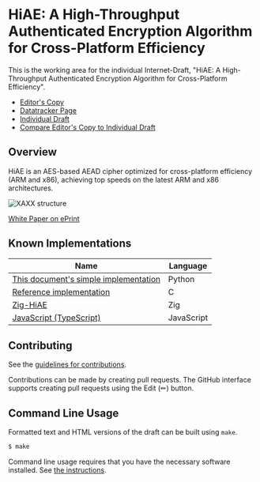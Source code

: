 <!-- regenerate: off -->

# HiAE: A High-Throughput Authenticated Encryption Algorithm for Cross-Platform Efficiency

This is the working area for the individual Internet-Draft, "HiAE: A High-Throughput Authenticated Encryption Algorithm for Cross-Platform Efficiency".

* [Editor's Copy](https://hiae-aead.github.io/draft-pham-hiae/#go.draft-pham-hiae.html)
* [Datatracker Page](https://datatracker.ietf.org/doc/draft-pham-cfrg-hiae)
* [Individual Draft](https://datatracker.ietf.org/doc/html/draft-pham-cfrg-hiae)
* [Compare Editor's Copy to Individual Draft](https://hiae-aead.github.io/draft-pham-cfrg-hiae/#go.draft-pham-cfrg-hiae.diff)

## Overview

HiAE is an AES-based AEAD cipher optimized for cross-platform efficiency (ARM and x86), achieving top speeds on the latest ARM and x86 architectures.

![XAXX structure](https://raw.github.com/hiae-aead/draft-pham-hiae/master/media/xaxx.png)

[White Paper on ePrint](https://eprint.iacr.org/2025/377)

## Known Implementations

| Name                                                                                                           | Language   |
| -------------------------------------------------------------------------------------------------------------- | ---------- |
| [This document's simple implementation](https://github.com/hiae-aead/draft-pham-hiae/tree/main/implementation) | Python     |
| [Reference implementation](https://github.com/Concyclics/HiAE/tree/main)                                       | C          |
| [Zig-HiAE](https://github.com/jedisct1/zig-hiae)                                                               | Zig        |
| [JavaScript (TypeScript)](https://github.com/jedisc1/hiae.js)                                                  | JavaScript |

## Contributing

See the
[guidelines for contributions](https://github.com/hiae-aead/draft-pham-hiae/blob/main/CONTRIBUTING.md).

Contributions can be made by creating pull requests.
The GitHub interface supports creating pull requests using the Edit (✏) button.


## Command Line Usage

Formatted text and HTML versions of the draft can be built using `make`.

```sh
$ make
```

Command line usage requires that you have the necessary software installed.  See
[the instructions](https://github.com/martinthomson/i-d-template/blob/main/doc/SETUP.md).

